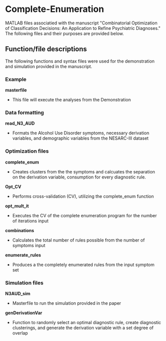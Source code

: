 # Complete-Enumeration
MATLAB files associatied with the manuscript "Combinatorial Optimization of Classification Decisions: An Application to Refine Psychiatric Diagnoses." The following files and their purposes are provided below. 

## Function/file descriptions
The following functions and syntax files were used for the demonstration and simulation provided in the manuscript. 

### Example
**masterfile**  
- This file will execute the analyses from the Demonstration

### Data formatting
**read_N3_AUD**  
- Formats the Alcohol Use Disorder symptoms, necessary derivation variables, and demographic variables from   the NESARC-III dataset

### Optimization files
**complete_enum**  
- Creates clusters from the the symptoms and calcuates the separation on the derivation variable,             consumption for every diagnostic rule.  


**Opt_CV** 
- Performs cross-validation (CV), utilizing the complete_enum function  <br>


**opt_mult_it**  
- Executes the CV of the complete enumeration program for the number of iterations input  <br>


**combinations**  
- Calculates the total number of rules possible from the number of symptoms input  <br>


**enumerate_rules**  
- Produces a the completely enumerated rules from the input symptom set  <br>

### Simulation files
**N3AUD_sim**  
- Masterfile to run the simulation provided in the paper  <br>


**genDerivationVar**  
- Function to randomly select an optimal diagnostic rule, create diagnostic clusterings, and generate the     derivation variable with a set degree of overlap  <br>
